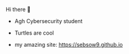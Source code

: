 Hi there 👋

- Agh Cybersecurity student
- Turtles are cool

- my amazing site: https://sebsow9.github.io




